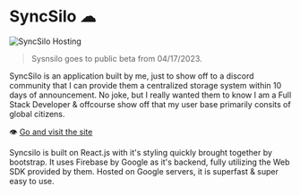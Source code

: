 # SyncSilo ☁

![SyncSilo Hosting](https://github.com/cybrixin/syncsilo/actions/workflows/firebase.yml/badge.svg?branch=main)

> Sysnsilo goes to public beta from 04/17/2023.

SyncSilo is an application built by me, just to show off to a discord community that I can provide them a centralized storage system within 10 days of announcement. No joke, but I really wanted them to know I am a Full Stack Developer & offcourse show off that my user base primarily consits of global citizens.

👁 [Go and visit the site](https://cloud.cybrix.in)

Syncsilo is built on React.js with it's styling quickly brought together by bootstrap. It uses Firebase by Google as it's backend, fully utilizing the Web SDK provided by them. Hosted on Google servers, it is superfast & super easy to use.
